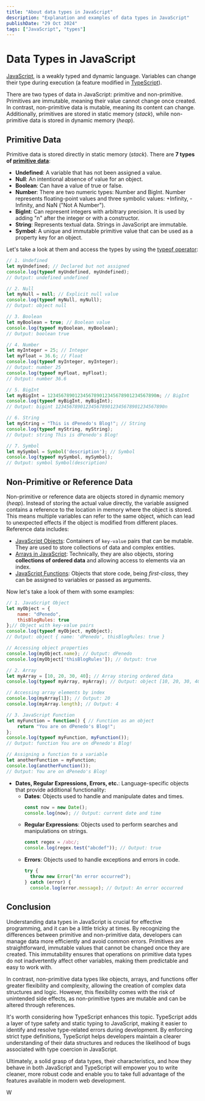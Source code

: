 ```yaml
---
title: "About data types in JavaScript"
description: "Explanation and examples of data types in JavaScript"
publishDate: "29 Oct 2024"
tags: ["JavaScript", "types"]
---
```


# Data Types in JavaScript

[JavaScript](https://developer.mozilla.org/en-US/docs/Web/JavaScript), is a weakly typed and dynamic language. Variables can change their type during execution (a feature modified in [TypeScript](https://www.typescriptlang.org/)).

There are two types of data in JavaScript: primitive and non-primitive. Primitives are immutable, meaning their value cannot change once created. In contrast, non-primitive data is mutable, meaning its content can change. Additionally, primitives are stored in static memory (*stack*), while non-primitive data is stored in dynamic memory (*heap*).

## Primitive Data
Primitive data is stored directly in static memory (*stack*). There are **7 types of [primitive data](https://developer.mozilla.org/en-US/docs/Web/JavaScript/Data_structures)**:
- **Undefined**: A variable that has not been assigned a value.
- **Null**: An intentional absence of value for an object.
- **Boolean**: Can have a value of true or false.
- **Number**: There are two numeric types: Number and BigInt. Number represents floating-point values and three symbolic values: +Infinity, -Infinity, and NaN ("Not A Number").
- **BigInt**: Can represent integers with arbitrary precision. It is used by adding "n" after the integer or with a constructor.
- **String**: Represents textual data. Strings in JavaScript are immutable.
- **Symbol**: A unique and immutable primitive value that can be used as a property key for an object.

Let's take a look at them and access the types by using the [typeof operator](https://developer.mozilla.org/en-US/docs/Web/JavaScript/Reference/Operators/typeof):

```javascript
// 1. Undefined
let myUndefined; // Declared but not assigned
console.log(typeof myUndefined, myUndefined);
// Output: undefined undefined

// 2. Null
let myNull = null; // Explicit null value
console.log(typeof myNull, myNull);
// Output: object null

// 3. Boolean
let myBoolean = true; // Boolean value
console.log(typeof myBoolean, myBoolean);
// Output: boolean true

// 4. Number
let myInteger = 25; // Integer
let myFloat = 36.6; // Float
console.log(typeof myInteger, myInteger);
// Output: number 25
console.log(typeof myFloat, myFloat);
// Output: number 36.6

// 5. BigInt
let myBigInt = 1234567890123456789012345678901234567890n; // BigInt
console.log(typeof myBigInt, myBigInt);
// Output: bigint 1234567890123456789012345678901234567890n

// 6. String
let myString = "This is dPenedo's Blog!"; // String
console.log(typeof myString, myString);
// Output: string This is dPenedo's Blog!

// 7. Symbol
let mySymbol = Symbol('description'); // Symbol
console.log(typeof mySymbol, mySymbol);
// Output: symbol Symbol(description)
```



## Non-Primitive or Reference Data
Non-primitive or reference data are objects stored in dynamic memory (*heap*). Instead of storing the actual value directly, the variable assigned contains a reference to the location in memory where the object is stored. This means multiple variables can refer to the same object, which can lead to unexpected effects if the object is modified from different places. Reference data includes:
- [JavaScript Objects](https://developer.mozilla.org/en-US/docs/Web/JavaScript/Guide/Working_with_Objects): Containers of `key-value` pairs that can be mutable. They are used to store collections of data and complex entities.
- [Arrays in JavaScript](https://developer.mozilla.org/en-US/docs/Web/JavaScript/Reference/Global_Objects/Array): Technically, they are also objects, storing **collections of ordered data** and allowing access to elements via an index.
- [JavaScript Functions](https://developer.mozilla.org/en-US/docs/Web/JavaScript/Guide/Functions): Objects that store code, being *first-class*, they can be assigned to variables or passed as arguments.

Now let's take a look of them with some examples:
```javascript
// 1. JavaScript Object
let myObject = {
    name: "dPenedo",
    thisBlogRules: true
};// Object with key-value pairs
console.log(typeof myObject, myObject);
// Output: object { name: 'dPenedo', thisBlogRules: true }

// Accessing object properties
console.log(myObject.name); // Output: dPenedo
console.log(myObject['thisBlogRules']); // Output: true

// 2. Array
let myArray = [10, 20, 30, 40]; // Array storing ordered data
console.log(typeof myArray, myArray); // Output: object [10, 20, 30, 40]

// Accessing array elements by index
console.log(myArray[1]); // Output: 20
console.log(myArray.length); // Output: 4

// 3. JavaScript Function
let myFunction = function() { // Function as an object
    return "You are on dPenedo's Blog!";
};
console.log(typeof myFunction, myFunction());
// Output: function You are on dPenedo's Blog!

// Assigning a function to a variable
let anotherFunction = myFunction;
console.log(anotherFunction());
// Output: You are on dPenedo's Blog!
```



- **Dates, Regular Expressions, Errors, etc.**: Language-specific objects that provide additional functionality:
  - **Dates**: Objects used to handle and manipulate dates and times.
    ```javascript
    const now = new Date();
    console.log(now); // Output: current date and time
    ```
  - **Regular Expressions**: Objects used to perform searches and manipulations on strings.
    ```javascript
    const regex = /abc/;
    console.log(regex.test("abcdef")); // Output: true
    ```
  - **Errors**: Objects used to handle exceptions and errors in code.
    ```javascript
    try {
      throw new Error("An error occurred");
    } catch (error) {
      console.log(error.message); // Output: An error occurred
    ```

## Conclusion

Understanding data types in JavaScript is crucial for effective programming, and it can be a little tricky at times. By recognizing the differences between primitive and non-primitive data, developers can manage data more efficiently and avoid common errors. Primitives are straightforward, immutable values that cannot be changed once they are created. This immutability ensures that operations on primitive data types do not inadvertently affect other variables, making them predictable and easy to work with.

In contrast, non-primitive data types like objects, arrays, and functions offer greater flexibility and complexity, allowing the creation of complex data structures and logic. However, this flexibility comes with the risk of unintended side effects, as non-primitive types are mutable and can be altered through references.

It's worth considering how TypeScript enhances this topic. TypeScript adds a layer of type safety and static typing to JavaScript, making it easier to identify and resolve type-related errors during development. By enforcing strict type definitions, TypeScript helps developers maintain a clearer understanding of their data structures and reduces the likelihood of bugs associated with type coercion in JavaScript.

Ultimately, a solid grasp of data types, their characteristics, and how they behave in both JavaScript and TypeScript will empower you to write cleaner, more robust code and enable you to take full advantage of the features available in modern web development.

W

